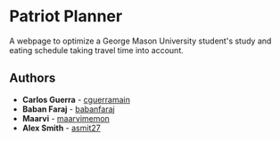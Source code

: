 # Patriot Planner
A webpage to optimize a George Mason University student's study and eating schedule taking travel time into account.

## Authors
* **Carlos Guerra** - [cguerramain](https://github.com/cguerramain)
* **Baban Faraj** - [babanfaraj](https://github.com/babanfaraj)
* **Maarvi** - [maarvimemon](https://github.com/maarvimemon)
* **Alex Smith** - [asmit27](https://github.com/asmit27)
